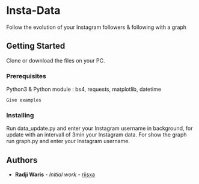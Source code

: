 # Insta-Data

Follow the evolution of your Instagram followers &amp; following with a graph

## Getting Started

Clone or download the files on your PC.

### Prerequisites

Python3 & Python module : bs4, requests, matplotlib, datetime

```
Give examples
```

### Installing

Run data_update.py and enter your Instagram username in background, for update with an intervall of 3min your Instagram data.
For show the graph run graph.py and enter your Instagram username.

## Authors

* **Radji Waris** - *Initial work* - [riisxa](https://github.com/riiswa)
